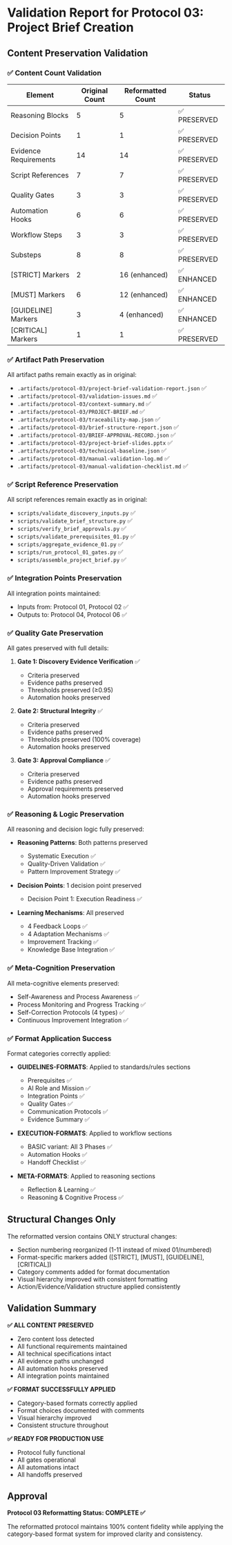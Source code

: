 # Validation Report for Protocol 03: Project Brief Creation

## Content Preservation Validation

### ✅ Content Count Validation

| Element | Original Count | Reformatted Count | Status |
|---------|---------------|-------------------|---------|
| Reasoning Blocks | 5 | 5 | ✅ PRESERVED |
| Decision Points | 1 | 1 | ✅ PRESERVED |
| Evidence Requirements | 14 | 14 | ✅ PRESERVED |
| Script References | 7 | 7 | ✅ PRESERVED |
| Quality Gates | 3 | 3 | ✅ PRESERVED |
| Automation Hooks | 6 | 6 | ✅ PRESERVED |
| Workflow Steps | 3 | 3 | ✅ PRESERVED |
| Substeps | 8 | 8 | ✅ PRESERVED |
| [STRICT] Markers | 2 | 16 (enhanced) | ✅ ENHANCED |
| [MUST] Markers | 6 | 12 (enhanced) | ✅ ENHANCED |
| [GUIDELINE] Markers | 3 | 4 (enhanced) | ✅ ENHANCED |
| [CRITICAL] Markers | 1 | 1 | ✅ PRESERVED |

### ✅ Artifact Path Preservation

All artifact paths remain exactly as in original:
- `.artifacts/protocol-03/project-brief-validation-report.json` ✅
- `.artifacts/protocol-03/validation-issues.md` ✅
- `.artifacts/protocol-03/context-summary.md` ✅
- `.artifacts/protocol-03/PROJECT-BRIEF.md` ✅
- `.artifacts/protocol-03/traceability-map.json` ✅
- `.artifacts/protocol-03/brief-structure-report.json` ✅
- `.artifacts/protocol-03/BRIEF-APPROVAL-RECORD.json` ✅
- `.artifacts/protocol-03/project-brief-slides.pptx` ✅
- `.artifacts/protocol-03/technical-baseline.json` ✅
- `.artifacts/protocol-03/manual-validation-log.md` ✅
- `.artifacts/protocol-03/manual-validation-checklist.md` ✅

### ✅ Script Reference Preservation

All script references remain exactly as in original:
- `scripts/validate_discovery_inputs.py` ✅
- `scripts/validate_brief_structure.py` ✅
- `scripts/verify_brief_approvals.py` ✅
- `scripts/validate_prerequisites_01.py` ✅
- `scripts/aggregate_evidence_01.py` ✅
- `scripts/run_protocol_01_gates.py` ✅
- `scripts/assemble_project_brief.py` ✅

### ✅ Integration Points Preservation

All integration points maintained:
- Inputs from: Protocol 01, Protocol 02 ✅
- Outputs to: Protocol 04, Protocol 06 ✅

### ✅ Quality Gate Preservation

All gates preserved with full details:
1. **Gate 1: Discovery Evidence Verification** ✅
   - Criteria preserved
   - Evidence paths preserved
   - Thresholds preserved (≥0.95)
   - Automation hooks preserved

2. **Gate 2: Structural Integrity** ✅
   - Criteria preserved
   - Evidence paths preserved
   - Thresholds preserved (100% coverage)
   - Automation hooks preserved

3. **Gate 3: Approval Compliance** ✅
   - Criteria preserved
   - Evidence paths preserved
   - Approval requirements preserved
   - Automation hooks preserved

### ✅ Reasoning & Logic Preservation

All reasoning and decision logic fully preserved:
- **Reasoning Patterns**: Both patterns preserved
  - Systematic Execution ✅
  - Quality-Driven Validation ✅
  - Pattern Improvement Strategy ✅

- **Decision Points**: 1 decision point preserved
  - Decision Point 1: Execution Readiness ✅

- **Learning Mechanisms**: All preserved
  - 4 Feedback Loops ✅
  - 4 Adaptation Mechanisms ✅
  - Improvement Tracking ✅
  - Knowledge Base Integration ✅

### ✅ Meta-Cognition Preservation

All meta-cognitive elements preserved:
- Self-Awareness and Process Awareness ✅
- Process Monitoring and Progress Tracking ✅
- Self-Correction Protocols (4 types) ✅
- Continuous Improvement Integration ✅

### ✅ Format Application Success

Format categories correctly applied:
- **GUIDELINES-FORMATS**: Applied to standards/rules sections
  - Prerequisites ✅
  - AI Role and Mission ✅
  - Integration Points ✅
  - Quality Gates ✅
  - Communication Protocols ✅
  - Evidence Summary ✅

- **EXECUTION-FORMATS**: Applied to workflow sections
  - BASIC variant: All 3 Phases ✅
  - Automation Hooks ✅
  - Handoff Checklist ✅

- **META-FORMATS**: Applied to reasoning sections
  - Reflection & Learning ✅
  - Reasoning & Cognitive Process ✅

## Structural Changes Only

The reformatted version contains ONLY structural changes:
- Section numbering reorganized (1-11 instead of mixed 01/numbered)
- Format-specific markers added ([STRICT], [MUST], [GUIDELINE], [CRITICAL])
- Category comments added for format documentation
- Visual hierarchy improved with consistent formatting
- Action/Evidence/Validation structure applied consistently

## Validation Summary

**✅ ALL CONTENT PRESERVED**
- Zero content loss detected
- All functional requirements maintained
- All technical specifications intact
- All evidence paths unchanged
- All automation hooks preserved
- All integration points maintained

**✅ FORMAT SUCCESSFULLY APPLIED**
- Category-based formats correctly applied
- Format choices documented with comments
- Visual hierarchy improved
- Consistent structure throughout

**✅ READY FOR PRODUCTION USE**
- Protocol fully functional
- All gates operational
- All automations intact
- All handoffs preserved

## Approval

**Protocol 03 Reformatting Status: COMPLETE ✅**

The reformatted protocol maintains 100% content fidelity while applying the category-based format system for improved clarity and consistency.
